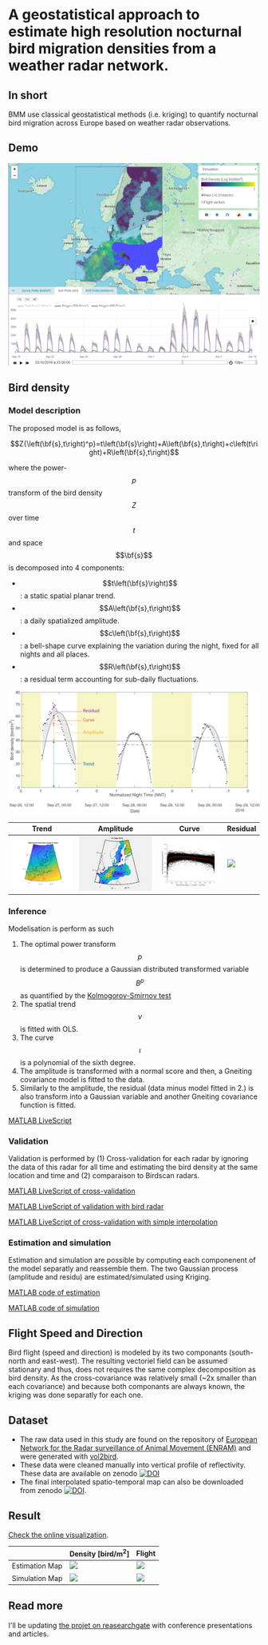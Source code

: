 # A geostatistical approach to estimate high resolution nocturnal bird migration densities from a weather radar network.


## In short
BMM use classical geostatistical methods (i.e. kriging) to quantify nocturnal bird migration across Europe based on weather radar observations.

## Demo
[<img src="2016/figure/FigureS5-3.png">](https://bmm.raphaelnussbaumer.com/)


## Bird density

### Model description

The proposed model is as follows,

$$Z{\left(\bf{s},t\right)^p}=t\left(\bf{s}\right)+A\left(\bf{s},t\right)+c\left(t\right)+R\left(\bf{s},t\right)$$

where the power-$$p$$ transform of the bird density $$Z$$ over time $$t$$ and space $$\bf{s}$$ is decomposed into 4 components:
* $$t\left(\bf{s}\right)$$: a static spatial planar trend.
* $$A\left(\bf{s},t\right)$$: a daily spatialized amplitude.
* $$c\left(\bf{s},t\right)$$: a bell-shape curve explaining the variation during the night, fixed for all nights and all places.
* $$R\left(\bf{s},t\right)$$: a residual term accounting for sub-daily fluctuations.

<img src="2016/figure/mathematical_model_2.png">

| Trend  | Amplitude | Curve  | Residual |
| ------------- | ------------- | ------------- | ------------- |
|  <img src="2016/figure/trend.png"> | <img src="2016/figure/Density_estimationMap_amplitude.gif">  | <img src="2016/figure/curve.png">  | <img src="2016/figure/Density_estimationMap_residu.gif">  |

### Inference
Modelisation is perform as such
1. The optimal power transform $$p$$ is determined to produce a Gaussian distributed transformed variable $$B^p$$ as quantified by the  [Kolmogorov-Smirnov test](https://en.wikipedia.org/wiki/Kolmogorov%E2%80%93Smirnov_test)
2. The spatial trend $$\nu$$ is fitted with OLS.
3. The curve $$\iota$$ is a polynomial of the sixth degree. 
3. The amplitude is transformed with a normal score and then, a Gneiting covariance model is fitted to the data.
4. Similarly to the amplitude, the residual (data minus model fitted in 2.) is also transform into a Gaussian variable and another Gneiting covariance function is fitted. 

[MATLAB LiveScript](https://rafnuss-postdoc.github.io/BMM/2016/html/Inference.html)

### Validation
Validation is performed by (1) Cross-validation for each radar by ignoring the data of this radar for all time and estimating the bird density at the same location and time and (2) comparaison to Birdscan radars.

[MATLAB LiveScript of cross-validation](https://rafnuss-postdoc.github.io/BMM/2016/html/Cross_validation.html)

[MATLAB LiveScript of validation with bird radar](https://rafnuss-postdoc.github.io/BMM/2016/html/Validation_birdRadar.html)

[MATLAB LiveScript of cross-validation with simple interpolation](https://rafnuss-postdoc.github.io/BMM/2016/html/Compare_interpolation.html)

### Estimation and simulation
Estimation and simulation are possible by computing each componenent of the model separatly and reassemble them. The two Gaussian process (amplitude and residu) are estimated/simulated using Kriging. 

[MATLAB code of estimation](https://github.com/Rafnuss-PostDoc/BMM/blob/master/2016/4-Estimation/Estimation_map.m)

[MATLAB code of simulation](https://github.com/Rafnuss-PostDoc/BMM/blob/master/2016/5-Simulation/Simulation_map.m)

## Flight Speed and Direction
Bird flight (speed and direction) is modeled by its two componants (south-north and east-west). The resulting vectoriel field can be assumed stationary and thus, does not requires the same complex decomposition as bird density. As the cross-covariance was relatively small (~2x smaller than each covariance) and because both componants are always known, the kriging was done separatly for each one.


## Dataset
- The raw data used in this study are found on the repository of [European Network for the Radar surveillance of Animal Movement (ENRAM)](http://enram.github.io/data-repository/) and were generated with [vol2bird](https://github.com/adokter/vol2bird).
- These data were cleaned manually into vertical profile of reflectivity. These data are available on zenodo [![DOI](https://zenodo.org/badge/DOI/10.5281/zenodo.3243397.svg)](https://doi.org/10.5281/zenodo.3243397)
- The final interpolated spatio-temporal map can also be downloaded from zenodo [![DOI](https://zenodo.org/badge/DOI/10.5281/zenodo.3243397.svg)](https://doi.org/10.5281/zenodo.3243397).


## Result
[Check the online visualization](https://bmm.raphaelnussbaumer.com/).

| 					| Density [bird/m<sup>2</sup>] | Flight |
| ------------- 	| ------------- 	 | ------------- |
|  Estimation Map 	|  <img src="2016/figure/Density_estimationMap_reassamble.gif">  | <img src="2016/figure/Flight_estimationMap.gif">  |
| Simulation Map    |  <img src="2016/figure/Density_simulationMap_reassemble.gif"> | <img src="2016/figure/Flight_simulationMap.gif"> |


## Read more

I'll be updating [the projet on reasearchgate](https://www.researchgate.net/project/Bird-Migration-Modelling-BMM) with conference presentations and articles.

<script src="https://cdnjs.cloudflare.com/ajax/libs/mathjax/2.7.5/MathJax.js?config=TeX-AMS-MML_HTMLorMML" type="text/javascript"></script>
